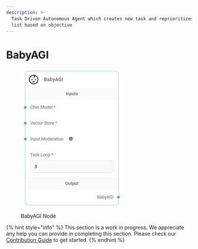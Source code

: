 ```yaml
---
description: >-
  Task Driven Autonomous Agent which creates new task and reprioritizes task
  list based on objective
---
```


# BabyAGI

<figure><img src="../../../.gitbook/assets/image (14) (1) (1).png" alt="" width="275"><figcaption><p>BabyAGI Node</p></figcaption></figure>

{% hint style="info" %}
This section is a work in progress. We appreciate any help you can provide in completing this section. Please check our [Contribution Guide](../../../contributing/) to get started.
{% endhint %}
